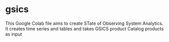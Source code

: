 # gsics
This Google Colab file aims to create STate of Observing System Analytics.
It creates time series and tables and takes GSICS product Catalog products as input
